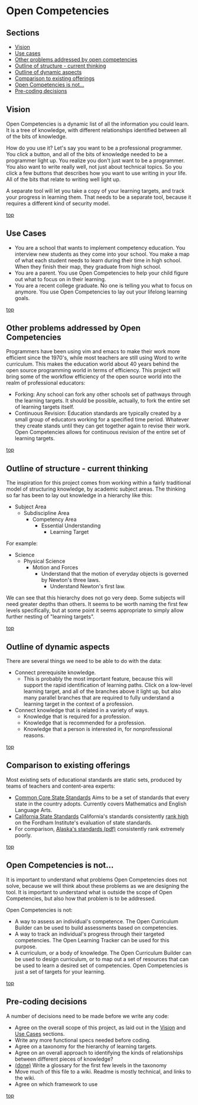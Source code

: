 <a name="top"></a>Open Competencies
===

Sections
---
- [Vision](#vision)
- [Use cases](#use_cases)
- [Other problems addressed by open competencies](#other_problems)
- [Outline of structure - current thinking](#structure_outline)
- [Outline of dynamic aspects](#dynamic_outline)
- [Comparison to existing offerings](#comparison_existing)
- [Open Competencies is not...](#is_not)
- [Pre-coding decisions](#pre_coding_decisions)

<a name="vision"></a>Vision
-------
Open Competencies is a dynamic list of all the information you could learn.  It is a tree of knowledge, with different relationships identified between all of the bits of knowledge.

How do you use it?  Let's say you want to be a professional programmer.  You click a button, and all of the bits of knowledge needed to be a programmer light up.  You realize you don't just want to be a programmer.  You  also want to write really well, not just about technical topics.  So you click a few buttons that describes how you want to use writing in your life.  All of the bits that relate to writing well light up.

A separate tool will let you take a copy of your learning targets, and track your progress in learning them.  That needs to be a separate tool, because it requires a different kind of security model.

[top](#top)

<a name="use_cases"></a>Use Cases
---------
- You are a school that wants to implement competency education.  You interview new students as they come into your school.  You make a map of what each student needs to learn during their time in high school.  When they finish their map, they graduate from high school.
- You are a parent.  You use Open Competencies to help your child figure out what to focus on in their learning.
- You are a recent college graduate.  No one is telling you what to focus on anymore.  You use Open Competencies to lay out your lifelong learning goals.

[top](#top)

<a name="other_problems"></a>Other problems addressed by Open Competencies
---
Programmers have been using vim and emacs to make their work more efficient since the 1970's, while most teachers are still using Word to write curriculum.  This makes the education world about 40 years behind the open source programming world in terms of efficiency.  This project will bring some of the workflow efficiency of the open source world into the realm of professional educators:
- Forking:  Any school can fork any other schools set of pathways through the learning targets.  It should be possible, actually, to fork the entire set of learning targets itself.
- Continuous Revision:  Education standards are typically created by a small group of educators working for a specified time period.  Whatever they create stands until they can get together again to revise their work.  Open Competencies allows for continuous revision of the entire set of learning targets.

[top](#top)

<a name="structure_outline"></a>Outline of structure - current thinking
---
The inspiration for this project comes from working within a fairly traditional model of structuring knowledge, by academic subject areas.  The thinking so far has been to lay out knowledge in a hierarchy like this:
- Subject Area
    - Subdiscipline Area
        - Competency Area
            - Essential Understanding
                - Learning Target

For example:
- Science
    - Physical Science
        - Motion and Forces
            - Understand that the motion of everyday objects is governed by Newton's three laws.
                - Understand Newton's first law.

We can see that this hierarchy does not go very deep.  Some subjects will need greater depths than others.  It seems to be worth naming the first few levels specifically, but at some point it seems appropriate to simply allow further nesting of "learning targets".

[top](#top)

<a name="dynamic_outline"></a>Outline of dynamic aspects
---
There are several things we need to be able to do with the data:
- Connect prerequisite knowledge.
    - This is probably the most important feature, because this will support the rapid identification of learning paths.  Click on a low-level learning target, and all of the branches above it light up, but also many parallel branches that are required to fully understand a learning target in the context of a profession.
- Connect knowledge that is related in a variety of ways.
    - Knowledge that is required for a profession.
    - Knowledge that is recommended for a profession.
    - Knowledge that a person is interested in, for nonprofessional reasons.

[top](#top)

<a name="comparison_existing"></a>Comparison to existing offerings
---
Most existing sets of educational standards are static sets, produced by teams of teachers and content-area experts:
- [Common Core State Standards](http://www.corestandards.org/) Aims to be a set of standards that every state in the country adopts.  Currently covers Mathematics and English Language Arts.
- [California State Standards](http://www.cde.ca.gov/be/st/ss/) California's standards consistently [rank high](http://standards.educationgadfly.net/) on the Fordham Institute's evaluation of state standards.
- For comparison, [Alaska's standards (pdf)](http://www.eed.state.ak.us/standards/pdf/standards.pdf) consistently rank extremely poorly.

[top](#top)

<a name="is_not"></a>Open Competencies is not...
---
It is important to understand what problems Open Competencies does not solve, because we will think about these problems as we are designing the tool.  It is important to understand what is outside the scope of Open Competencies, but also how that problem is to be addressed.

Open Competencies is not:
- A way to assess an individual's competence.  The Open Curriculum Builder can be used to build assessments based on competencies.
- A way to track an individual's progress through their targeted competencies.  The Open Learning Tracker can be used for this purpose.
- A curriculum, or a body of knowledge.  The Open Curriculum Builder can be used to design curriculum, or to map out a set of resources that can be used to learn a desired set of competencies.  Open Competencies is just a set of targets for your learning.

[top](#top)

<a name="pre_coding_decisions"></a>Pre-coding decisions
---
A number of decisions need to be made before we write any code:
- Agree on the overall scope of this project, as laid out in the [Vision](#vision) and [Use Cases](#use_cases) sections.
- Write any more functional specs needed before coding.
- Agree on a taxonomy for the hierarchy of learning targets.
- Agree on an overall approach to identifying the kinds of relationships between different pieces of knowledge?
- [(done)](https://github.com/openlearningtools/opencompetencies/blob/master/GLOSSARY.md) Write a glossary for the first few levels in the taxonomy
- Move much of this file to a wiki. Readme is mostly technical, and links to the wiki.
- Agree on which framework to use

[top](#top)
